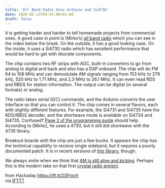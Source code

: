 ```yaml
---
title: 'All Band Radio Uses Arduino and Si4730'
date: 2020-02-13T04:55:00+01:00
draft: false
---
```


It is getting harder and harder to tell homemade projects from commercial ones. A good case in point is \[Mirko’s\] [all band radio](https://create.arduino.cc/projecthub/mircemk/diy-si4730-all-band-radio-lw-mw-sw-fm-1894d9) which you can see in the video below the break. On the outside, it has a good looking case. On the inside, it uses a Si4730 radio which has excellent performance that would be hard to get with discrete components.

The chip contains two RF strips with AGC, built-in converters to go from analog to digital and back and also has a DSP onboard. The chip will do FM 64 to 108 MHz and can demodulate AM signals ranging from 153 kHz to 279 kHz, 520 kHz to 1.71 MHz, and 2.3 MHz to 26.1 MHz. It can even read RDS and RBDS for station information. The output can be digital (in several formats) or analog.

The radio takes serial (I2C) commands, and the Arduino converts the user interface so that you can control it. The chip comes in several flavors, each with slightly different features. For example, the Si4731 and Si4735 have the RDS/RBDS decoder, and the shortwave mode is available on Si4734 and Si4735. Confused? [Page 2 of the programming guide](https://www.silabs.com/documents/public/application-notes/AN332.pdf) should help. According to \[Mirko\], he used a 4730, but it still did shortwave with the 4735 library.

Breakout boards with the chip are just a few bucks. It appears the chip has the technical capability to receive single sideband, but it requires a poorly documented patch. It is in recent versions of [this library](https://github.com/pu2clr/SI4735), though.

We always smile when we think that [AM is still alive and kicking](https://hackaday.com/2018/07/24/edwin-armstrongs-battle-for-fm-radio/). Perhaps this is the modern take on that first [crystal radio project](https://hackaday.com/2018/01/19/a-modern-take-on-the-crystal-radio/).

  
  
from Hackaday https://ift.tt/2SFnxrh  
via [IFTTT](https://ifttt.com/?ref=da&site=blogger)